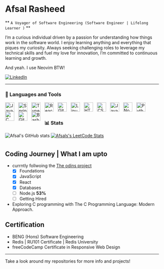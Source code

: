 # Afsal Rasheed

** `A Voyager of Software Engineering (Software Engineer | Lifelong Learner )` **

I’m a curious individual driven by a passion for understanding how things work 
in the software world. I enjoy learning anything and everything that piques my
curiosity. Always seeking challenging roles to leverage my technical skills and
fuel my love for innovation, I’m committed to continuous learning and growth.

And yeah. I use Neovim BTW!

[![LinkedIn](https://skillicons.dev/icons?i=linkedin)](https://www.linkedin.com/in/afsal-rasheed)

---

### 🧰 Languages and Tools

<img align="left" alt="Java" width="30px" style="padding-right:10px;" src="https://cdn.jsdelivr.net/gh/devicons/devicon/icons/java/java-original.svg"/>
<img align="left" alt="Spring" width="30px" style="padding-right:10px;" src="https://cdn.jsdelivr.net/gh/devicons/devicon/icons/spring/spring-original.svg" />
<img align="left" alt="TypeScript" width="30px" style="padding-right:10px;" src="https://cdn.jsdelivr.net/gh/devicons/devicon/icons/typescript/typescript-plain.svg" />
<img align="left" alt="React" width="30px" style="padding-right:10px;" src="https://cdn.jsdelivr.net/gh/devicons/devicon/icons/react/react-original.svg" />
<img align="left" alt="Git" width="30px" style="padding-right:10px;" src="https://cdn.jsdelivr.net/gh/devicons/devicon/icons/git/git-original.svg" />
<img align="left" alt="Linux" width="30px" style="padding-right:10px;" src="https://cdn.jsdelivr.net/gh/devicons/devicon/icons/linux/linux-original.svg" />
<img align="left" alt="HTML" width="30px" style="padding-right:10px;" src="https://cdn.jsdelivr.net/gh/devicons/devicon/icons/html5/html5-plain.svg" />
<img align="left" alt="CSS" width="30px" style="padding-right:10px;" src="https://cdn.jsdelivr.net/gh/devicons/devicon/icons/css3/css3-plain.svg" />
<img align="left" alt="JavaScript" width="30px" style="padding-right:10px;" src="https://cdn.jsdelivr.net/gh/devicons/devicon/icons/javascript/javascript-plain.svg" />
<img align="left" alt="NodeJS" width="30px" style="padding-right:10px;" src="https://cdn.jsdelivr.net/gh/devicons/devicon/icons/nodejs/nodejs-original.svg" />
<img align="left" alt="Python" width="30px" style="padding-right:10px;" src="https://cdn.jsdelivr.net/gh/devicons/devicon/icons/python/python-plain.svg" />
<img align="left" alt="C" width="30px" style="padding-right:10px;" src="https://cdn.jsdelivr.net/gh/devicons/devicon@latest/icons/c/c-plain.svg" />
<img align="left" alt="GitHub" width="30px" style="padding-right:10px;" src="https://cdn.jsdelivr.net/gh/devicons/devicon/icons/github/github-original.svg" />
<img align="left" alt="Bash" width="30px" style="padding-right:10px;" src="https://cdn.jsdelivr.net/gh/devicons/devicon/icons/bash/bash-original.svg" />
<br />

#

### 📊 Stats

![Afsal's GitHub stats](https://github-readme-stats.vercel.app/api?username=afsalahamed07&show_icons=true&theme=rose_pine)
[![Afsals's LeetCode Stats](https://leetcode-stats.vercel.app/api?username=afsalahamed07&theme=dark)](https://github.com/JeremyTsaii/leetcode-stats)

#

## Coding Journey | What I am upto

- currntly follwoing the [The odins project](https://www.theodinproject.com)
    - [x] Foundations
    - [x] JavaScript
    - [x] React
    - [x] Databases
    - [ ] Node.js **53%**
    - [ ] Getting Hired

- Exploring C programming with The C Programming Language: Modern Approach.

## Certification

- BENG (Hons) Software Engineering
- Redis | RU101 Certificate | Redis University
- freeCodeCamp Certificate in Responsive Web Design

---

Take a look around my repositories for more info and projects!

